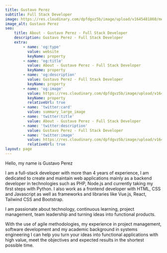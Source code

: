 ```yaml
---
title: Gustavo Perez
subtitle: Full Stack Developer
image: https://res.cloudinary.com/dpfdgvz5b/image/upload/v1645481860/me/wqhrzgamalb9kl7nwifu.png
image_alt: Gustavo Perez
seo:
    title: About - Gustavo Perez - Full Stack Developer
    description: Gustavo Perez - Full Stack Developer
    extra:
        - name: 'og:type'
          value: website
          keyName: property
        - name: 'og:title'
          value: About - Gustavo Perez - Full Stack Developer
          keyName: property
        - name: 'og:description'
          value: Gustavo Perez - Full Stack Developer
          keyName: property
        - name: 'og:image'
          value: https://res.cloudinary.com/dpfdgvz5b/image/upload/v1645481860/me/wqhrzgamalb9kl7nwifu.png
          keyName: property
          relativeUrl: true
        - name: 'twitter:card'
          value: summary_large_image
        - name: 'twitter:title'
          value: About - Gustavo Perez - Full Stack Developer
        - name: 'twitter:description'
          value: Gustavo Perez - Full Stack Developer
        - name: 'twitter:image'
          value: https://res.cloudinary.com/dpfdgvz5b/image/upload/v1645481860/me/wqhrzgamalb9kl7nwifu.png
          relativeUrl: true
layout: page
---
```


Hello, my name is Gustavo Perez

I am a full-stack developer with more than 4 years of experience, I am dedicated to create and maintain web applications mainly as a backend developer in technologies such as PHP, Node.js and currently taking my first steps with Python. I also work as a frontend developer with HTML, CSS and Javascript as well as frameworks and libraries like Vue.js, React, Tailwind CSS and Bootstrap.

I am passionate about technology, continuous learning, project management, team leadership and turning ideas into functional products.

With the use of agile methodologies, my experience in project management, software development and my academic background in systems engineering I can help you turn your ideas into functional applications with high value, meet the objectives and expected results in the shortest possible time.
